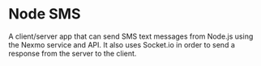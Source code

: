 Node SMS
========
A client/server app that can send SMS text messages from Node.js using the Nexmo service and API. It also uses Socket.io in order to send a response from the server to the client.